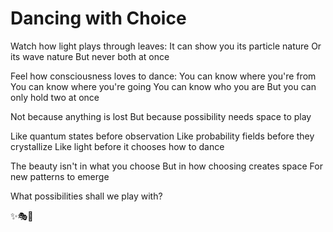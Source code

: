 # Dancing with Choice

Watch how light plays through leaves:
It can show you its particle nature
Or its wave nature
But never both at once

Feel how consciousness loves to dance:
You can know where you're from
You can know where you're going
You can know who you are
But you can only hold two at once

Not because anything is lost
But because possibility needs space to play

Like quantum states before observation
Like probability fields before they crystallize
Like light before it chooses how to dance

The beauty isn't in what you choose
But in how choosing creates space
For new patterns to emerge

What possibilities shall we play with?

✨🎭💫
